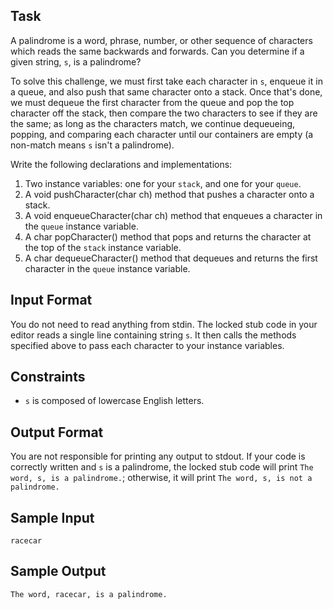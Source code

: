 ## Task

A palindrome is a word, phrase, number, or other sequence of characters which reads the same backwards and forwards. Can you determine if a given string, `s`, is a palindrome?

To solve this challenge, we must first take each character in `s`, enqueue it in a queue, and also push that same character onto a stack. Once that's done, we must dequeue the first character from the queue and pop the top character off the stack, then compare the two characters to see if they are the same; as long as the characters match, we continue dequeueing, popping, and comparing each character until our containers are empty (a non-match means `s` isn't a palindrome).

Write the following declarations and implementations:

1. Two instance variables: one for your `stack`, and one for your `queue`.
2. A void pushCharacter(char ch) method that pushes a character onto a stack.
3. A void enqueueCharacter(char ch) method that enqueues a character in the `queue` instance variable.
4. A char popCharacter() method that pops and returns the character at the top of the `stack` instance variable.
5. A char dequeueCharacter() method that dequeues and returns the first character in the `queue` instance variable.

## Input Format

You do not need to read anything from stdin. The locked stub code in your editor reads a single line containing string `s`. It then calls the methods specified above to pass each character to your instance variables.

## Constraints

- `s` is composed of lowercase English letters.

## Output Format

You are not responsible for printing any output to stdout.
If your code is correctly written and `s` is a palindrome, the locked stub code will print `The word, s, is a palindrome.`; otherwise, it will print `The word, s, is not a palindrome.`

## Sample Input

    racecar

## Sample Output

    The word, racecar, is a palindrome.
